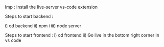 
Imp : Install the live-server vs-code extension

Steps to start backend : 

i) cd backend
ii) npm i
iii) node server

Steps to start frontend :
i) cd frontend
ii) Go live in the bottom right corner in vs code  
